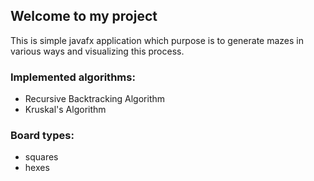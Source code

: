 ## **Welcome to my project**

This is simple javafx application which purpose is to generate mazes in various ways and visualizing this process.

### **Implemented algorithms:**
- Recursive Backtracking Algorithm
- Kruskal's Algorithm

### **Board types:**
- squares
- hexes
